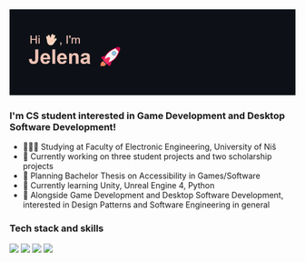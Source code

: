 <img src="/header.png"/>

### I'm CS student interested in Game Development and Desktop Software Development!

- 👩🏻‍💻 Studying at Faculty of Electronic Engineering, University of Niš 
- 🔭 Currently working on three student projects and two scholarship projects
- 🎯 Planning Bachelor Thesis on Accessibility in Games/Software
- 🌱 Currently learning Unity, Unreal Engine 4, Python
- 🤔 Alongside Game Development and Desktop Software Development, interested in Design Patterns and Software Engineering in general
<!-- -📫 How to reach me: -->

### Tech stack and skills

<img src="https://img.shields.io/badge/C%23-239120?style=for-the-badge&logo=c-sharp&logoColor=white"/> <img src="https://img.shields.io/badge/C%2B%2B-00599C?style=for-the-badge&logo=c%2B%2B&logoColor=white"/> <img src="https://img.shields.io/badge/Unity-100000?style=for-the-badge&logo=unity&logoColor=white"/> <img src="https://img.shields.io/badge/.NET-512BD4?style=for-the-badge&logo=dotnet&logoColor=white"/>
